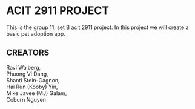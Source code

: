 # ACIT 2911 PROJECT
This is the group 11, set B acit 2911 project.
In this project we will create a basic pet adoption app.

## CREATORS
Ravi Walberg,
<br />Phuong Vi Dang,
<br />Shanti Stein-Gagnon,
<br />Hai Run (Kooby) Yin,
<br />Mike Javee (MJ) Galam,
<br />Coburn Nguyen
